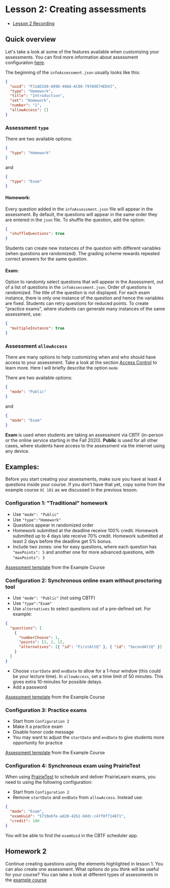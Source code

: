 # Lesson 2: Creating assessments

- [Lesson 2 Recording](https://mediaspace.illinois.edu/media/t/1_g3stfhgp/170964131)

## Quick overview

Let's take a look at some of the features available when customizing your assessments. You can find more information about assessment configuration [here](../assessment.md).

The beginning of the `infoAssessment.json` usually looks like this:

```json
{
  "uuid": "F11AD160-A99D-40AA-AC80-797A9E74ED43",
  "type": "Homework",
  "title": "Introduction",
  "set": "Homework",
  "number": "1",
  "allowAccess": []
}
```

### Assessment `type`

There are two available options:

```json
{
  "type": "Homework"
}
```

and

```json
{
  "type": "Exam"
}
```

#### Homework:

Every question added in the `infoAssessment.json` file will appear in the assessment. By default, the questions will appear in the same order they are entered in the `json` file. To shuffle the question, add the option:

```json
{
  "shuffleQuestions": true
}
```

Students can create new instances of the question with different variables (when questions are randomized). The grading scheme rewards repeated correct answers for the same question.

#### Exam:

Option to randomly select questions that will appear in the Assessment, out of a list of questions in the `infoAssessment.json`. Order of questions is randomized. The title of the question is not displayed. For each exam instance, there is only one instance of the question and hence the variables are fixed. Students can retry questions for reduced points. To create "practice exams", where students can generate many instances of the same assessment, use:

```json
{
  "multipleInstance": true
}
```

### Assessment `allowAccess`

There are many options to help customizing when and who should have access to your assessment. Take a look at the section [Access Control](https://prairielearn.readthedocs.io/en/latest/accessControl/) to learn more. Here I will briefly describe the option `mode`

There are two available options:

```json
{
  "mode": "Public"
}
```

and

```json
{
  "mode": "Exam"
}
```

**Exam** is used when students are taking an assessment via CBTF (in-person or the online service starting in the Fall 2020). **Public** is used for all other cases, where students have access to the assessment via the internet using any device.

## Examples:

Before you start creating your assessments, make sure you have at least 4 questions inside your course. If you don't have that yet, copy some from the example course `XC 101` as we discussed in the previous lesson.

### Configuration 1: "Traditional" homework

- Use `"mode": "Public"`
- Use `"type":"Homework"`
- Questions appear in randomized order
- Homework submitted at the deadline receive 100% credit. Homework submitted up to 4 days late receive 70% credit. Homework submitted at least 2 days before the deadline get 5% bonus.
- Include two zones: one for easy questions, where each question has `"maxPoints": 5` and another one for more advanced questions, with `"maxPoints": 3`

[Assessment template](https://www.prairielearn.org/pl/course_instance/4970/assessment/2316937) from the Example Course

### Configuration 2: Synchronous online exam without proctoring tool

- Use `"mode": "Public"` (not using CBTF)
- Use `"type":"Exam"`
- Use `alternatives` to select questions out of a pre-defined set. For example:

```json
{
  "questions": [
    {
      "numberChoose": 1,
      "points": [3, 2, 1],
      "alternatives": [{ "id": "FirstAltQ" }, { "id": "SecondAltQ" }]
    }
  ]
}
```

- Choose `startDate` and `endDate` to allow for a 1-hour window (this could be your lecture time). In `allowAccess`, set a time limit of 50 minutes. This gives extra 10-minutes for possible delays.
- Add a password

[Assessment template](https://www.prairielearn.org/pl/course_instance/4970/assessment/2316935) from the Example Course

### Configuration 3: Practice exams

- Start from `Configuration 2`
- Make it a practice exam
- Disable honor code message
- You may want to adjust the `startDate` and `endDate` to give students more opportunity for practice

[Assessment template](https://www.prairielearn.org/pl/course_instance/4970/assessment/1981282) from the Example Course

### Configuration 4: Synchronous exam using PrairieTest

When using [PrairieTest](https://www.prairietest.org/pt/docs/staff) to schedule and deliver PrairieLearn exams, you need to using the following configuration:

- Start from `Configuration 2`
- Remove `startDate` and `endDate` from `allowAccess`. Instead use:

```json
{
  "mode": "Exam",
  "examUuid": "5719ebfe-ad20-42b1-b0dc-c47f0f714871",
  "credit": 100
}
```

You will be able to find the `examUuid` in the CBTF scheduler app.

## Homework 2

Continue creating questions using the elements highlighted in lesson 1.
You can also create one assessment. What options do you think will be useful for your course? You can take a look at different types of assessments in the [example course](https://www.prairielearn.org/pl/course_instance/4970/)
